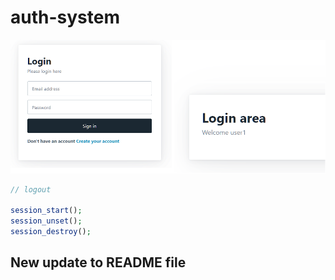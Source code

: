 # auth-system

![My Image](img/auth-sys1.png)

```php
// logout

session_start();
session_unset();
session_destroy();
```

## New update to README file

